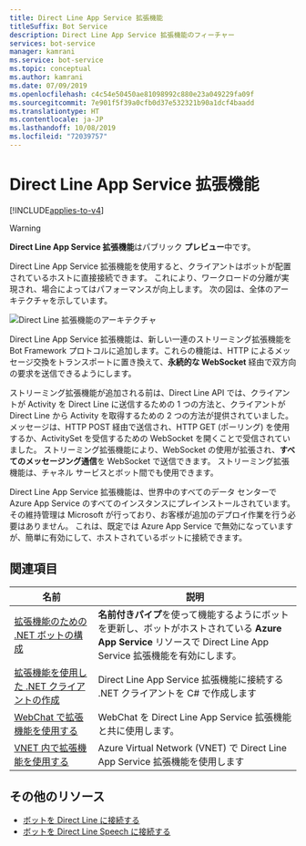 ```yaml
---
title: Direct Line App Service 拡張機能
titleSuffix: Bot Service
description: Direct Line App Service 拡張機能のフィーチャー
services: bot-service
manager: kamrani
ms.service: bot-service
ms.topic: conceptual
ms.author: kamrani
ms.date: 07/09/2019
ms.openlocfilehash: c4c54e50450ae81098992c880e23a049229fa09f
ms.sourcegitcommit: 7e901f5f39a0cfb0d37e532321b90a1dcf4baadd
ms.translationtype: HT
ms.contentlocale: ja-JP
ms.lasthandoff: 10/08/2019
ms.locfileid: "72039757"
---
```

# <a name="direct-line-app-service-extension"></a>Direct Line App Service 拡張機能

[!INCLUDE[applies-to-v4](includes/applies-to.md)]

> [!WARNING]
> **Direct Line App Service 拡張機能**はパブリック **プレビュー**中です。  

Direct Line App Service 拡張機能を使用すると、クライアントはボットが配置されているホストに直接接続できます。 これにより、ワークロードの分離が実現され、場合によってはパフォーマンスが向上します。 次の図は、全体のアーキテクチャを示しています。

![Direct Line 拡張機能のアーキテクチャ](./media/channels/direct-line-extension-architecture.png)

Direct Line App Service 拡張機能は、新しい一連のストリーミング拡張機能を Bot Framework プロトコルに追加します。これらの機能は、HTTP によるメッセージ交換をトランスポートに置き換えて、**永続的な WebSocket** 経由で双方向の要求を送信できるようにします。

ストリーミング拡張機能が追加される前は、Direct Line API では、クライアントが Activity を Direct Line に送信するための 1 つの方法と、クライアントが Direct Line から Activity を取得するための 2 つの方法が提供されていました。 メッセージは、HTTP POST 経由で送信され、HTTP GET (ポーリング) を使用するか、ActivitySet を受信するための WebSocket を開くことで受信されていました。
ストリーミング拡張機能により、WebSocket の使用が拡張され、**すべてのメッセージング通信**を WebSocket で送信できます。 ストリーミング拡張機能は、チャネル サービスとボット間でも使用できます。

Direct Line App Service 拡張機能は、世界中のすべてのデータ センターで Azure App Service のすべてのインスタンスにプレインストールされています。 その維持管理は Microsoft が行っており、お客様が追加のデプロイ作業を行う必要はありません。 これは、既定では Azure App Service で無効になっていますが、簡単に有効にして、ホストされているボットに接続できます。


## <a name="see-also"></a>関連項目

|名前|説明|
|---|---|
|[拡張機能のための .NET ボットの構成](bot-service-channel-directline-extension-net-bot.md)|**名前付きパイプ**を使って機能するようにボットを更新し、ボットがホストされている **Azure App Service** リソースで Direct Line App Service 拡張機能を有効にします。  |
|[拡張機能を使用した .NET クライアントの作成](bot-service-channel-directline-extension-net-client.md)|Direct Line App Service 拡張機能に接続する .NET クライアントを C# で作成します|
|[WebChat で拡張機能を使用する](bot-service-channel-directline-extension-webchat-client.md)|WebChat を Direct Line App Service 拡張機能と共に使用します。|
|[VNET 内で拡張機能を使用する](bot-service-channel-directline-extension-vnet.md)|Azure Virtual Network (VNET) で Direct Line App Service 拡張機能を使用します|

## <a name="addtional-resources"></a>その他のリソース

- [ボットを Direct Line に接続する](bot-service-channel-connect-directline.md)
- [ボットを Direct Line Speech に接続する](bot-service-channel-connect-directlinespeech.md)
